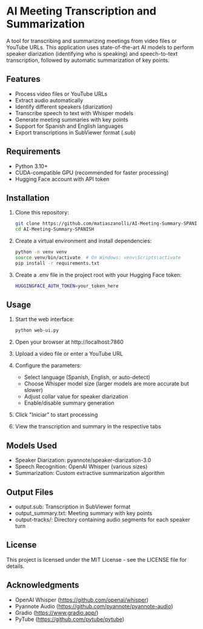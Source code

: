 # AI Meeting Transcription and Summarization

A tool for transcribing and summarizing meetings from video files or YouTube URLs. This application uses state-of-the-art AI models to perform speaker diarization (identifying who is speaking) and speech-to-text transcription, followed by automatic summarization of key points.

## Features

- Process video files or YouTube URLs
- Extract audio automatically
- Identify different speakers (diarization)
- Transcribe speech to text with Whisper models
- Generate meeting summaries with key points
- Support for Spanish and English languages
- Export transcriptions in SubViewer format (.sub)

## Requirements

- Python 3.10+
- CUDA-compatible GPU (recommended for faster processing)
- Hugging Face account with API token

## Installation

1. Clone this repository:
   ```bash
   git clone https://github.com/matiaszanolli/AI-Meeting-Summary-SPANISH.git
   cd AI-Meeting-Summary-SPANISH
   ```

2. Create a virtual environment and install dependencies:
   ```bash
   python -m venv venv
   source venv/bin/activate  # On Windows: venv\Scripts\activate
   pip install -r requirements.txt
   ```

3. Create a .env file in the project root with your Hugging Face token:
   ```bash
   HUGGINGFACE_AUTH_TOKEN=your_token_here
   ```

## Usage

1. Start the web interface:
   ```bash
   python web-ui.py
   ```

2. Open your browser at http://localhost:7860

3. Upload a video file or enter a YouTube URL

4. Configure the parameters:
   - Select language (Spanish, English, or auto-detect)
   - Choose Whisper model size (larger models are more accurate but slower)
   - Adjust collar value for speaker diarization
   - Enable/disable summary generation

5. Click "Iniciar" to start processing

6. View the transcription and summary in the respective tabs

## Models Used

- Speaker Diarization: pyannote/speaker-diarization-3.0
- Speech Recognition: OpenAI Whisper (various sizes)
- Summarization: Custom extractive summarization algorithm

## Output Files

- output.sub: Transcription in SubViewer format
- output_summary.txt: Meeting summary with key points
- output-tracks/: Directory containing audio segments for each speaker turn

## License

This project is licensed under the MIT License - see the LICENSE file for details.

## Acknowledgments

- OpenAI Whisper (https://github.com/openai/whisper)
- Pyannote Audio (https://github.com/pyannote/pyannote-audio)
- Gradio (https://www.gradio.app/)
- PyTube (https://github.com/pytube/pytube)